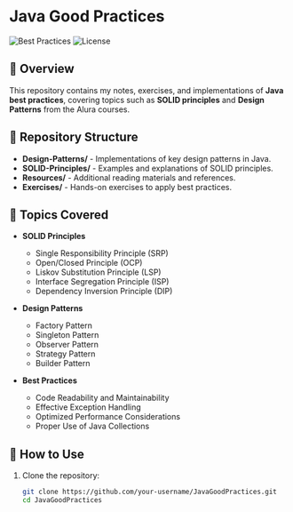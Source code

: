 # Java Good Practices

 ![Best Practices](https://img.shields.io/badge/Best%20Practices-SOLID-blue) ![License](https://img.shields.io/badge/License-MIT-yellow)

## 📌 Overview
This repository contains my notes, exercises, and implementations of **Java best practices**, covering topics such as **SOLID principles** and **Design Patterns** from the Alura courses.

## 📂 Repository Structure

- **Design-Patterns/** - Implementations of key design patterns in Java.
- **SOLID-Principles/** - Examples and explanations of SOLID principles.
- **Resources/** - Additional reading materials and references.
- **Exercises/** - Hands-on exercises to apply best practices.

## 🚀 Topics Covered

- **SOLID Principles**
  - Single Responsibility Principle (SRP)
  - Open/Closed Principle (OCP)
  - Liskov Substitution Principle (LSP)
  - Interface Segregation Principle (ISP)
  - Dependency Inversion Principle (DIP)
  
- **Design Patterns**
  - Factory Pattern
  - Singleton Pattern
  - Observer Pattern
  - Strategy Pattern
  - Builder Pattern

- **Best Practices**
  - Code Readability and Maintainability
  - Effective Exception Handling
  - Optimized Performance Considerations
  - Proper Use of Java Collections

## 📖 How to Use

1. Clone the repository:
   ```sh
   git clone https://github.com/your-username/JavaGoodPractices.git
   cd JavaGoodPractices
